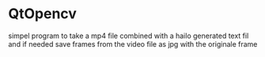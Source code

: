 # QtOpencv
simpel program to take a mp4 file combined with a hailo generated text fil and if needed save frames from the video file as jpg with the originale frame
